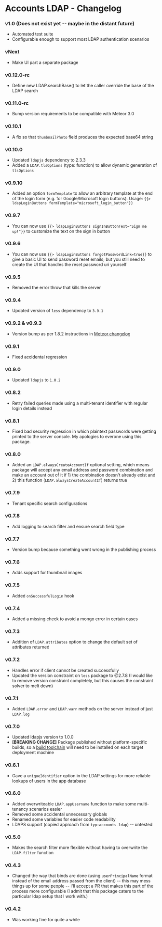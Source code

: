 Accounts LDAP - Changelog
=========================

### v1.0 (Does not exist yet -- maybe in the distant future)

- Automated test suite
- Configurable enough to support most LDAP authentication scenarios

### vNext

- Make UI part a separate package

### v0.12.0-rc

- Define new LDAP.searchBase() to let the caller override the base of the LDAP search

### v0.11.0-rc

- Bump version requirements to be compatible with Meteor 3.0

### v0.10.1

- A fix so that `thumbnailPhoto` field produces the expected base64 string

### v0.10.0

- Updated `ldapjs` dependency to 2.3.3
- Added a `LDAP.tlsOptions` (type: function) to allow dynamic generation of `tlsOptions`

### v0.9.10

- Added an option `formTemplate` to allow an arbitrary template at the end of the login form (e.g. for Google/Microsoft login buttons). Usage: `{{> ldapLoginButtons formTemplate="microsoft_login_button"}}`

### v0.9.7

- You can now use `{{> ldapLoginButtons signInButtonText="Sign me up!"}}` to customize the text on the sign in button

### v0.9.6

- You can now use `{{> ldapLoginButtons forgotPasswordLink=true}}` to give a basic UI to send password reset emails; but you still need to create the UI that handles the reset password uri yourself

### v0.9.5

- Removed the error throw that kills the server

### v0.9.4

- Updated version of `less` dependency to `3.0.1`

### v0.9.2 & v0.9.3

- Version bump as per 1.8.2 instructions in [Meteor changelog](https://github.com/meteor/meteor/blob/devel/History.md)

### v0.9.1

- Fixed accidental regression

### v0.9.0

- Updated `ldapjs` to `1.0.2`

### v0.8.2

- Retry failed queries made using a multi-tenant identifier with regular login details instead

### v0.8.1

- Fixed bad security regression in which plaintext passwords were getting printed to the server console. My apologies to everone using this package.

### v0.8.0

- Added an `LDAP.alwaysCreateAccountIf` optional setting, which means package will accept any email address and password combination and make an account out of it if 1) the combination doesn't already exist and 2) this function (`LDAP.alwaysCreateAccountIf`) returns true

### v0.7.9

- Tenant specific search configurations

### v0.7.8

- Add logging to search filter and ensure search field type

### v0.7.7

- Version bump because something went wrong in the publishing process

### v0.7.6

- Adds support for thumbnail images

### v0.7.5

- Added `onSuccessfulLogin` hook

### v0.7.4

- Added a missing check to avoid a mongo error in certain cases

### v0.7.3

- Addition of `LDAP.attributes` option to change the default set of attributes returned

### v0.7.2

- Handles error if client cannot be created successfully
- Updated the version constraint on `less` package to @2.7.8 (I would like to remove version constraint completely, but this causes the constraint solver to melt down)

### v0.7.1

- Added `LDAP.error` and `LDAP.warn` methods on the server instead of just `LDAP.log`

### v0.7.0

- Updated ldapjs version to 1.0.0
- __[BREAKING CHANGE]__ Package published without platform-specific builds, so a [build toolchain](https://guide.meteor.com/1.4-migration.html#binary-packages-require-build-toolchain) will need to be installed on each target deployment machine

### v0.6.1

- Gave a `uniqueIdentifier` option in the LDAP.settings for more reliable lookups of users in the app database

### v0.6.0

- Added overwriteable `LDAP.appUsername` function to make some multi-tenancy scenarios easier
- Removed some accidental unnecessary globals
- Renamed some variables for easier code readability
- LDAPS support (copied approach from `typ:accounts-ldap`) -- untested

### v0.5.0

- Makes the search filter more flexible without having to overwrite the `LDAP.filter` function

### v0.4.3

- Changed the way that binds are done (using `userPrincipalName` format instead of the email address passed from the client) -- this may mess things up for some people -- I'll accept a PR that makes this part of the process more configurable (I admit that this package caters to the particular ldap setup that I work with.)

### v0.4.2

- Was working fine for quite a while